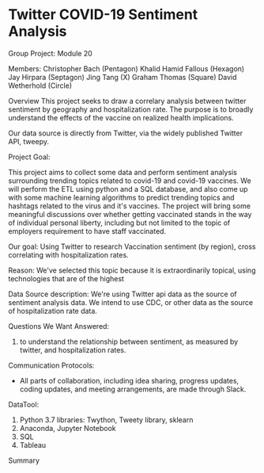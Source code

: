 # Twitter COVID-19 Sentiment Analysis
Group Project: Module 20 


Members:
Christopher Bach (Pentagon)
Khalid Hamid Fallous (Hexagon)
Jay Hirpara (Septagon)
Jing Tang (X)
Graham Thomas (Square)
David Wetherhold (Circle)



Overview
This project seeks to draw a correlary analysis between twitter sentiment by geography 
and hospitalization rate.  The purpose is to broadly understand the effects of the vaccine 
on realized health implications.

Our data source is directly from Twitter, via the widely published Twitter API, tweepy.


Project Goal:

This project aims to collect some data and perform sentiment analysis surrounding trending topics related to covid-19 and covid-19 vaccines. We will perform the ETL using python and a SQL database, and also come up with some machine learning algorithms to predict trending topics and hashtags related to the virus and it's vaccines.  The project will bring some meaningful discussions over whether getting vaccinated stands in the way of individual personal liberty, including but not limited to the topic of employers requirement to have staff vaccinated.

Our goal: Using Twitter to research Vaccination sentiment (by region), cross correlating with hospitalization rates.

Reason:
We've selected this topic because it is extraordinarily topical, using technologies that are of the highest 



Data Source description:
We're using Twitter api data as the source of sentiment analysis data.
We intend to use CDC, or other data as the source of hospitalization rate data.

Questions We Want Answered:

1. to understand the relationship between sentiment, as measured by twitter, and hospitalization rates.


Communication Protocols:
- All parts of collaboration, including idea sharing, progress updates, coding updates, and meeting arrangements, are made through Slack.

DataTool: 
1. Python 3.7 libraries: Twython, Tweety library, sklearn
2. Anaconda, Jupyter Notebook
3. SQL 
4. Tableau 


Summary

